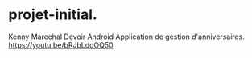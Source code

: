 # projet-initial.
Kenny Marechal 
Devoir Android
Application de gestion d'anniversaires.
https://youtu.be/bRJbLdoOQ50
